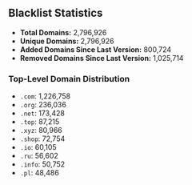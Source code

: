 ## Blacklist Statistics

- **Total Domains:** 2,796,926
- **Unique Domains:** 2,796,926
- **Added Domains Since Last Version:** 800,724
- **Removed Domains Since Last Version:** 1,025,714

### Top-Level Domain Distribution

-  `.com`: 1,226,758
-  `.org`: 236,036
-  `.net`: 173,428
-  `.top`: 87,215
-  `.xyz`: 80,966
-  `.shop`: 72,754
-  `.io`: 60,105
-  `.ru`: 56,602
-  `.info`: 50,752
-  `.pl`: 48,486
